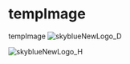 # tempImage
tempImage
![skyblueNewLogo_D](https://github.com/hazelCho/tempImage/assets/123910185/23ce778b-fed5-41ea-a443-9c4f68626e25)


![skyblueNewLogo_H](https://github.com/hazelCho/tempImage/assets/123910185/09c6482a-129e-4cb8-82e4-7f63098b2c1a)
